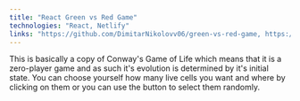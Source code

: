 ```yaml
---
title: "React Green vs Red Game"
technologies: "React, Netlify"
links: "https://github.com/DimitarNikolovv06/green-vs-red-game, https://green-vs-red.netlify.app/"
---
```


This is basically a copy of Conway's Game of Life which
means that it is a zero-player game and as such it's evolution
is determined by it's initial state. You can choose yourself
how many live cells you want and where by clicking on them
or you can use the button to select them randomly.
